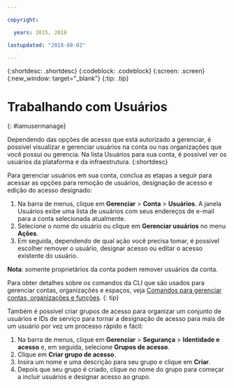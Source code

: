```yaml
---

copyright:

  years: 2015, 2018

lastupdated: "2018-08-02"

---
```


{:shortdesc: .shortdesc}
{:codeblock: .codeblock}
{:screen: .screen}
{:new_window: target="_blank"}
{:tip: .tip}

# Trabalhando com Usuários
{: #iamusermanage}

Dependendo das opções de acesso que está autorizado a gerenciar, é possível visualizar e gerenciar usuários na conta ou nas organizações que você possui ou gerencia. Na lista Usuários para sua conta, é possível ver os usuários da plataforma e da infraestrutura.
{:shortdesc}

Para gerenciar usuários em sua conta, conclua as etapas a seguir para acessar as opções para remoção
de usuários, designação de acesso e edição do acesso designado:

1. Na barra de menus, clique em **Gerenciar** &gt; **Conta** &gt; **Usuários**. A janela Usuários exibe uma lista de usuários com seus endereços de e-mail para a conta selecionada atualmente.
2. Selecione o nome do usuário ou clique em **Gerenciar usuários** no menu **Ações**.
3. Em seguida, dependendo de qual ação você precisa tomar, é possível escolher remover o usuário, designar acesso ou editar o acesso existente do usuário.

**Nota**: somente proprietários da conta podem remover usuários da conta.

Para obter detalhes sobre os comandos da CLI que são usados para gerenciar contas, organizações e espaços, veja [Comandos para gerenciar contas, organizações e funções](/docs/cli/reference/ibmcloud/cli_acct_org_role.html#commands-for-managing-accounts-orgs-and-roles).
{: tip}

Também é possível criar grupos de acesso para organizar um conjunto de usuários e IDs de serviço para
tornar a designação de acesso para mais de um usuário por vez um processo rápido e fácil:

1. Na barra de menus, clique em **Gerenciar** &gt; **Segurança** &gt; **Identidade e acesso** e, em seguida, selecione **Grupos de acesso**.
2. Clique em **Criar grupo de acesso**.
3. Insira um nome e uma descrição para seu grupo e clique em **Criar**.
4. Depois que seu grupo é criado, clique no nome do grupo para começar a incluir usuários e designar
acesso ao grupo.

